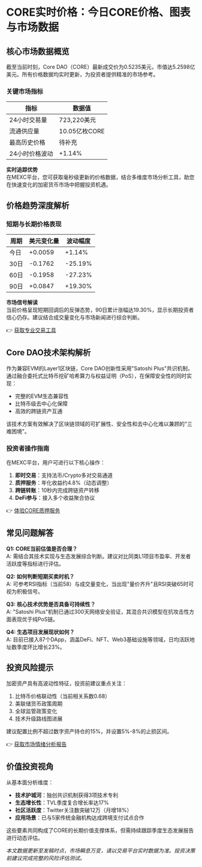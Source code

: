 # CORE实时价格：今日CORE价格、图表与市场数据

## 核心市场数据概览

截至当前时刻，Core DAO（CORE）最新成交价为0.5235美元，市值达5.2598亿美元。所有价格数据均实时更新，为投资者提供精准的市场参考。

### 关键市场指标

| 指标                | 数据值          |
|---------------------|-----------------|
| 24小时交易量        | 723,220美元     |
| 流通供应量          | 10.05亿枚CORE   |
| 最高历史价格        | 待补充          |
| 24小时价格波动      | +1.14%          |

**实时追踪优势**  
在MEXC平台，您可获取毫秒级更新的价格数据，结合多维度市场分析工具，助您在快速变化的加密货币市场中把握投资机遇。

## 价格趋势深度解析

### 短期与长期价格表现

| 周期   | 美元变化量 | 波动幅度 |
|--------|------------|----------|
| 今日   | +0.0059    | +1.14%   |
| 30日   | -0.1762    | -25.19%  |
| 60日   | -0.1958    | -27.23%  |
| 90日   | +0.0847    | +19.30%  |

**市场信号解读**  
当前价格呈现短期回调后的反弹态势，90日累计涨幅达19.30%，显示长期投资者信心仍存。建议结合成交量变化与市场新闻进行综合判断。

👉 [获取专业交易工具](https://bit.ly/okx_welcome)

## Core DAO技术架构解析

作为兼容EVM的Layer1区块链，Core DAO创新性采用"Satoshi Plus"共识机制，通过融合委托式比特币挖矿哈希算力与权益证明（PoS），在保障安全性的同时实现：

- 完整的EVM生态兼容性
- 比特币级去中心化保障
- 高效的跨链资产互通

该技术方案有效解决了区块链领域的可扩展性、安全性和去中心化难以兼顾的"三难困境"。

### 投资者操作指南

在MEXC平台，用户可进行以下核心操作：
1. **即时交易**：支持法币/Crypto多对交易通道
2. **质押服务**：年化收益约4.8%（动态调整）
3. **跨链转账**：10秒内完成跨链资产转移
4. **DeFi参与**：接入多个收益聚合协议

👉 [体验CORE质押服务](https://bit.ly/okx_welcome)

## 常见问题解答

**Q1: CORE当前估值是否合理？**  
A: 需结合其技术实现与生态发展综合判断。建议对比同类L1项目市盈率、开发者活跃度等指标进行评估。

**Q2: 如何判断短期买卖时机？**  
A: 可参考RSI指标（当前58）与成交量变化，当出现"量价齐升"且RSI突破65时可视为积极信号。

**Q3: 核心技术优势是否具备可持续性？**  
A: "Satoshi Plus"机制已通过300天网络安全验证，其混合共识模型在抗攻击性方面表现优于纯PoS链。

**Q4: 生态项目发展现状如何？**  
A: 目前已接入87个DApp，涵盖DeFi、NFT、Web3基础设施等领域，日均活跃地址数季度环比增长23%。

## 投资风险提示

加密资产具有高波动性特征，投资前建议重点关注：
1. 比特币价格联动性（当前相关系数0.68）
2. 美联储货币政策周期
3. 全球监管政策变化
4. 技术升级路线图进展

建议配置比例不超过数字资产持仓的15%，并设置5%-8%的止损区间。

👉 [获取市场情绪分析报告](https://bit.ly/okx_welcome)

## 价值投资视角

从基本面分析维度：
- **技术护城河**：独创共识机制获得3项技术专利
- **生态增长性**：TVL季度复合增长率达17%
- **社区活跃度**：Twitter关注数突破12万（月增18%）
- **应用场景**：已与5家传统金融机构达成跨境支付试点合作

这些要素共同构成了CORE的长期价值支撑体系，但需持续跟踪季度生态发展报告进行动态评估。

*本文数据更新至发稿时点，市场瞬息万变，请以交易平台实时数据为准。投资决策前建议完成完整的风险评估测试。*
